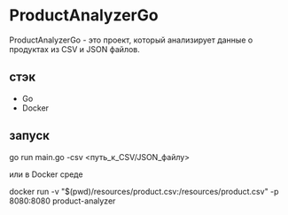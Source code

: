 # ProductAnalyzerGo

ProductAnalyzerGo - это проект, который анализирует данные о продуктах из CSV и JSON файлов.

## стэк

- Go 
- Docker 

## запуск

go run main.go -csv <путь_к_CSV/JSON_файлу>

или в Docker среде

docker run -v "$(pwd)/resources/product.csv:/resources/product.csv" -p 8080:8080 product-analyzer



